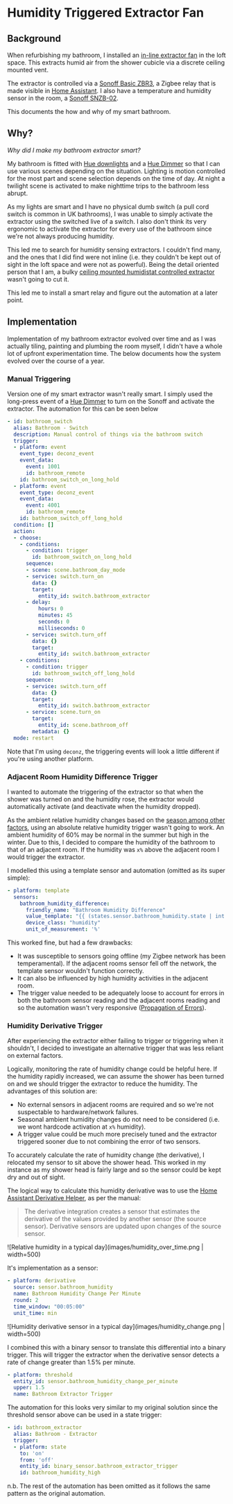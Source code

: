 # Humidity Triggered Extractor Fan

## Background

When refurbishing my bathroom, I installed an [in-line extractor fan](https://www.screwfix.com/p/manrose-mf100t-100mm-axial-inline-extractor-fan-with-timer-240v/719gy) in the loft space. This extracts humid air from the shower cubicle via a discrete ceiling mounted vent.

The extractor is controlled via a [Sonoff Basic ZBR3](https://sonoff.tech/product/diy-smart-switch/basiczbr3/), a Zigbee relay that is made visible in [Home Assistant](https://www.home-assistant.io/). I also have a temperature and humidity sensor in the room, a [Sonoff SNZB-02](https://sonoff.tech/product/smart-home-security/snzb-02/).

This documents the how and why of my smart bathroom.

## Why?

*Why did I make my bathroom extractor smart?*

My bathroom is fitted with [Hue downlights](https://www.philips-hue.com/en-gb/p/hue-white-and-colour-ambiance-3-pack-gu10/8719514342767) and a [Hue Dimmer](https://www.philips-hue.com/en-gb/p/hue-dimmer-switch--latest-model-/8719514274617) so that I can use various scenes depending on the situation. Lighting is motion controlled for the most part and scene selection depends on the time of day. At night a twilight scene is activated to make nighttime trips to the bathroom less abrupt.

As my lights are smart and I have no physical dumb switch (a pull cord switch is common in UK bathrooms), I was unable to simply activate the extractor using the switched live of a switch. I also don't think its very ergonomic to activate the extractor for every use of the bathroom since we're not always producing humidity.

This led me to search for humidity sensing extractors. I couldn't find many, and the ones that I did find were not inline (i.e. they couldn't be kept out of sight in the loft space and were not as powerful). Being the detail oriented person that I am, a bulky [ceiling mounted humidistat controlled extractor](https://www.screwfix.com/p/xpelair-dx100hts-100mm-axial-bathroom-extractor-fan-with-humidistat-timer-white-220-240v/8578h) wasn't going to cut it.

This led me to install a smart relay and figure out the automation at a later point.

## Implementation

Implementation of my bathroom extractor evolved over time and as I was actually tiling, painting and plumbing the room myself, I didn't have a whole lot of upfront experimentation time. The below documents how the system evolved over the course of a year.

### Manual Triggering

Version one of my smart extractor wasn't really smart. I simply used the long-press event of a [Hue Dimmer](https://www.philips-hue.com/en-gb/p/hue-dimmer-switch--latest-model-/8719514274617) to turn on the Sonoff and activate the extractor. The automation for this can be seen below

```yaml
- id: bathroom_switch
  alias: Bathroom - Switch
  description: Manual control of things via the bathroom switch
  trigger:
  - platform: event
    event_type: deconz_event
    event_data:
      event: 1001
      id: bathroom_remote
    id: bathroom_switch_on_long_hold
  - platform: event
    event_type: deconz_event
    event_data:
      event: 4001
      id: bathroom_remote
    id: bathroom_switch_off_long_hold
  condition: []
  action:
  - choose:
    - conditions:
      - condition: trigger
        id: bathroom_switch_on_long_hold
      sequence:
      - scene: scene.bathroom_day_mode
      - service: switch.turn_on
        data: {}
        target:
          entity_id: switch.bathroom_extractor
      - delay:
          hours: 0
          minutes: 45
          seconds: 0
          milliseconds: 0
      - service: switch.turn_off
        data: {}
        target:
          entity_id: switch.bathroom_extractor
    - conditions:
      - condition: trigger
        id: bathroom_switch_off_long_hold
      sequence:
      - service: switch.turn_off
        data: {}
        target:
          entity_id: switch.bathroom_extractor
      - service: scene.turn_on
        target:
          entity_id: scene.bathroom_off
        metadata: {}
  mode: restart
```
Note that I'm using `deconz`, the triggering events will look a little different if you're using another platform.

### Adjacent Room Humidity Difference Trigger

I wanted to automate the triggering of the extractor so that when the shower was turned on and the humidity rose, the extractor would automatically activate (and deactivate when the humidity dropped).

As the ambient relative humidity changes based on the [season among other factors](https://www.metoffice.gov.uk/weather/learn-about/weather/types-of-weather/humidity), using an absolute relative humidity trigger wasn't going to work. An ambient humidity of 60% may be normal in the summer but high in the winter. Due to this, I decided to compare the humidity of the bathroom to that of an adjacent room. If the humidity was `x%` above the adjacent room I would trigger the extractor.

I modelled this using a template sensor and automation (omitted as its super simple):

```yaml
- platform: template
  sensors:
    bathroom_humidity_difference:
      friendly_name: "Bathroom Humidity Difference"
      value_template: "{{ (states.sensor.bathroom_humidity.state | int ) - (states.sensor.joshuas_bedroom_humidity.state | int)}}"
      device_class: "humidity"
      unit_of_measurement: '%'
```

This worked fine, but had a few drawbacks:

- It was susceptible to sensors going offline (my Zigbee network has been temperamental). If the adjacent rooms sensor fell off the network, the template sensor wouldn't function correctly. 
- It can also be influenced by high humidity activities in the adjacent room.
- The trigger value needed to be adequately loose to account for errors in both the bathroom sensor reading and the adjacent rooms reading and so the automation wasn't very responsive ([Propagation of Errors](https://www.geol.lsu.edu/jlorenzo/geophysics/uncertainties/Uncertaintiespart2.html#addsub)).

### Humidity Derivative Trigger

After experiencing the extractor either failing to trigger or triggering when it shouldn't, I decided to investigate an alternative trigger that was less reliant on external factors.

Logically, monitoring the rate of humidity change could be helpful here. If the humidity rapidly increased, we can assume the shower has been turned on and we should trigger the extractor to reduce the humidity. The advantages of this solution are:

- No external sensors in adjacent rooms are required and so we're not suspectable to hardware/network failures.
- Seasonal ambient humidity changes do not need to be considered (i.e. we wont hardcode activation at `x%` humidity).
- A trigger value could be much more precisely tuned and the extractor triggered sooner due to not combining the error of two sensors.

To accurately calculate the rate of humidity change (the derivative), I relocated my sensor to sit above the shower head. This worked in my instance as my shower head is fairly large and so the sensor could be kept dry and out of sight.

The logical way to calculate this humidity derivative was to use the [Home Assistant Derivative Helper](https://www.home-assistant.io/integrations/derivative/), as per the manual:
> The derivative integration creates a sensor that estimates the derivative of the values provided by another sensor (the source sensor). Derivative sensors are updated upon changes of the source sensor.

![Relative humidity in a typical day](images/humidity_over_time.png | width=500)

It's implementation as a sensor:

```yaml
- platform: derivative
  source: sensor.bathroom_humidity
  name: Bathroom Humidity Change Per Minute
  round: 2
  time_window: "00:05:00" 
  unit_time: min
```

![Humidity derivative sensor in a typical day](images/humidity_change.png | width=500)

I combined this with a binary sensor to translate this differential into a binary trigger. This will trigger the extractor when the derivative sensor detects a rate of change greater than 1.5% per minute.

```yaml
- platform: threshold
  entity_id: sensor.bathroom_humidity_change_per_minute
  upper: 1.5
  name: Bathroom Extractor Trigger
```

The automation for this looks very similar to my original solution since the threshold sensor above can be used in a state trigger:

```yaml
- id: bathroom_extractor
  alias: Bathroom - Extractor
  trigger:
  - platform: state
    to: 'on'
    from: 'off'
    entity_id: binary_sensor.bathroom_extractor_trigger
    id: bathroom_humidity_high
```

n.b. The rest of the automation has been omitted as it follows the same pattern as the original automation.
